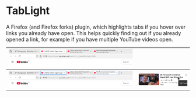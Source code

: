 # TabLight

A Firefox (and Firefox forks) plugin, which highlights tabs if you hover over
links you already have open. This helps quickly finding out if you already
opened a link, for example if you have multiple YouTube videos open.

| ![tabs in Firefox](media/tabs.png "Firefox Tabs") | |
| :--- | :--- |
| ![highlighted tabs in Firefox using TabLight](media/tabs_highlighted.png "Highlighted Firefox Tabs") | ![hovering over a link](media/hovering_link.png "Hover Over A Link") |
